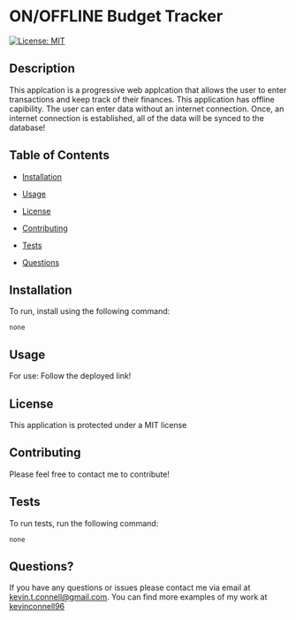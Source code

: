 # ON/OFFLINE Budget Tracker
  [![License: MIT](https://img.shields.io/badge/License-MIT-yellow.svg)](https://opensource.org/licenses/MIT)

  ## Description

  This applcation is a progressive web applcation that allows the user to enter transactions and keep track of their finances. This application has offline capibility. The user can enter data without an internet connection. Once, an internet connection is established, all of the data will be synced to the database!

  ## Table of Contents

  * [Installation](#installation)

  * [Usage](#usage) 
  
  * [License](#license)

  * [Contributing](#contributing)

  * [Tests](#tests)

  * [Questions](#questions)
  
  ## Installation

  To run, install using the following command:
  ```
  none
  ```

  ## Usage

  For use: Follow the deployed link!
  
  ## License

  This application is protected under a MIT license

  ## Contributing

  Please feel free to contact me to contribute!

  ## Tests

  To run tests, run the following command:
  ```
  none
  ```

  ## Questions?

  If you have any questions or issues please contact me via email at kevin.t.connell@gmail.com. You can find more examples of my work at [kevinconnell96](https://github.com/kevinconnell96)
